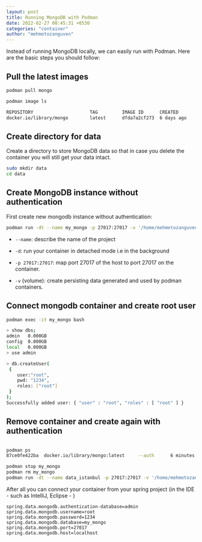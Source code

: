 ```yaml
---
layout: post
title: Running MongoDB with Podman
date: 2022-02-27 00:45:31 +0530
categories: "container"
author: "mehmetozanguven"
---
```


Instead of running MongoDB locally, we can easily run with Podman. Here are the basic steps you should follow:

## Pull the latest images

```bash
podman pull mongo

podman image ls

REPOSITORY                     TAG         IMAGE ID      CREATED       SIZE
docker.io/library/mongo        latest      dfda7a2cf273  6 days ago    697 MB
```

## Create directory for data

Create a directory to store MongoDB data so that in case you delete the container you will still get your data intact.

```bash
sudo mkdir data
cd data
```

## Create MongoDB instance without authentication

First create new mongodb instance without authentication:

```bash
podman run -dt --name my_mongo -p 27017:27017 -v '/home/mehmetozanguven/mongodb_docker/data:/data/db:Z' docker.io/library/mongo:latest
```

- `--name`: describe the name of the project

- `-d`: run your container in detached mode i.e in the background

- `-p 27017:27017`: map port 27017 of the host to port 27017 on the container.

- `-v` (volume): create persisting data generated and used by podman containers.

## Connect mongodb container and create root user

```bash
podman exec -it my_mongo bash

> show dbs;
admin   0.000GB
config  0.000GB
local   0.000GB
> use admin

> db.createUser(
 {
    user:"root",
    pwd: "1234",
    roles: ["root"]
 }
);
Successfully added user: { "user" : "root", "roles" : [ "root" ] }
```

## Remove container and create again with authentication

```bash

podman ps
87ce0fe422ba  docker.io/library/mongo:latest     --auth      6 minutes ago  Up 6 minutes ago  0.0.0.0:27017->27017/tcp  my_mongo

podman stop my_mongo
podman rm my_mongo
podman run -dt --name data_istanbul -p 27017:27017 -v '/home/mehmetozanguven/mongodb_docker/data:/data/db:Z' docker.io/library/mongo:latest --auth


```

After all you can connect your container from your spring project (in the IDE - such as IntelliJ, Eclipse - )

```properties
spring.data.mongodb.authentication-database=admin
spring.data.mongodb.username=root
spring.data.mongodb.password=1234
spring.data.mongodb.database=my_mongo
spring.data.mongodb.port=27017
spring.data.mongodb.host=localhost
```
